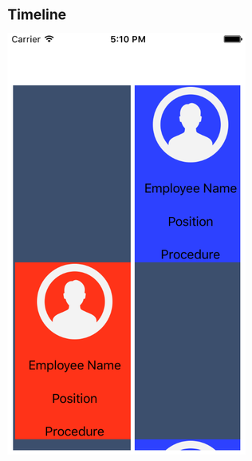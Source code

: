 # Timeline
![alt tag](https://github.com/elsammak/Timeline/blob/master/Timeline/Timeline/Timeline.png)
